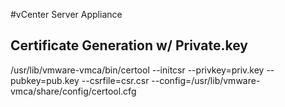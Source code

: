 #vCenter Server Appliance

## Certificate Generation w/ Private.key
  
  /usr/lib/vmware-vmca/bin/certool --initcsr --privkey=priv.key --pubkey=pub.key --csrfile=csr.csr --config=/usr/lib/vmware-vmca/share/config/certool.cfg
